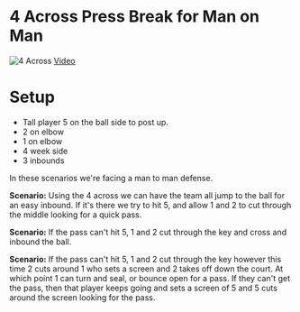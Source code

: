# 4 Across Press Break for Man on Man

![4 Across](./4across.gif)
[Video](https://www.youtube.com/watch?v=G3LgRH72WWU)

# Setup
- Tall player 5 on the ball side to post up.
- 2 on elbow
- 1 on elbow
- 4 week side 
- 3 inbounds

In these scenarios we're facing a man to man defense.  

**Scenario:**
Using the 4 across we can have the team all jump to the ball for an easy inbound.  If it's there we try to hit 5, and allow 1 and 2 to cut through the middle looking for a quick pass.

**Scenario:**
If the pass can't hit 5, 1 and 2 cut through the key and cross and inbound the ball.

**Scenario:**
If the pass can't hit 5, 1 and 2 cut through the key however this time 2 cuts around 1 who sets a screen and 2 takes off down the court.  At which point 1 can turn and seal, or bounce open for a pass.  If they can't get the pass, then that player keeps going and sets a screen of 5 and 5 cuts around the screen looking for the pass.